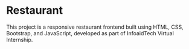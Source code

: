 # Restaurant
This project is a responsive restaurant frontend built using HTML, CSS, Bootstrap, and JavaScript, developed as part of InfoaidTech Virtual Internship.
